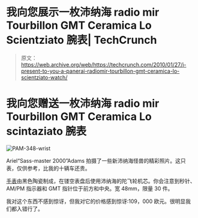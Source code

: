 # 我向您展示一枚沛纳海 radio mir Tourbillon GMT Ceramica Lo Scientziato 腕表| TechCrunch

> 原文：<https://web.archive.org/web/https://techcrunch.com/2010/01/27/i-present-to-you-a-panerai-radiomir-tourbillon-gmt-ceramica-lo-scientziato-watch/>

# 我向您赠送一枚沛纳海 radio mir Tourbillon GMT Ceramica Lo scintaziato 腕表

![](img/dd9760566a4f7fd555c226954c24dff9.png "PAM-348-wrist")

Ariel“Sass-master 2000”Adams 拍摄了一些新沛纳海怪兽的精彩照片。这只表，仅供参考，比我的十辆车还贵。

[手表](https://web.archive.org/web/20230322164156/http://ablogtoread.com/panerai/panerai-radiomir-tourbillon-gmt-ceramica-48mm-lo-scientziato-watch/)由黑色陶瓷制成，在镂空表盘后使用沛纳海的陀飞轮机芯。你会注意到秒针、AM/PM 指示器和 GMT 指针位于前方和中央。宽 48mm，限量 30 件。

我对这个东西不感到惊讶，但我对它的价格感到惊讶:109，000 欧元。很明显我们都入错行了。